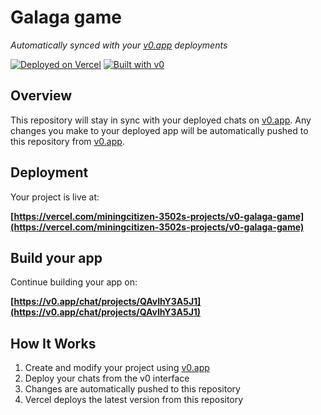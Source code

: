 # Galaga game

*Automatically synced with your [v0.app](https://v0.app) deployments*

[![Deployed on Vercel](https://img.shields.io/badge/Deployed%20on-Vercel-black?style=for-the-badge&logo=vercel)](https://vercel.com/miningcitizen-3502s-projects/v0-galaga-game)
[![Built with v0](https://img.shields.io/badge/Built%20with-v0.app-black?style=for-the-badge)](https://v0.app/chat/projects/QAvIhY3A5J1)

## Overview

This repository will stay in sync with your deployed chats on [v0.app](https://v0.app).
Any changes you make to your deployed app will be automatically pushed to this repository from [v0.app](https://v0.app).

## Deployment

Your project is live at:

**[https://vercel.com/miningcitizen-3502s-projects/v0-galaga-game](https://vercel.com/miningcitizen-3502s-projects/v0-galaga-game)**

## Build your app

Continue building your app on:

**[https://v0.app/chat/projects/QAvIhY3A5J1](https://v0.app/chat/projects/QAvIhY3A5J1)**

## How It Works

1. Create and modify your project using [v0.app](https://v0.app)
2. Deploy your chats from the v0 interface
3. Changes are automatically pushed to this repository
4. Vercel deploys the latest version from this repository
